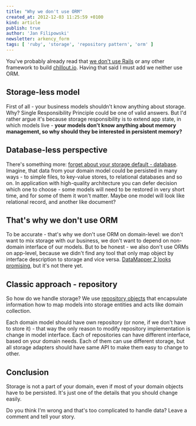 ```yaml
---
title: "Why we don't use ORM"
created_at: 2012-12-03 11:25:59 +0100
kind: article
publish: true
author: 'Jan Filipowski'
newsletter: arkency_form
tags: [ 'ruby', 'storage', 'repository pattern', 'orm' ]
---
```


You've probably already read that [we don't use Rails](http://blog.arkency.com/2012/11/not-rails/) or any other framework to build [chillout.io](http://chillout.io). Having that said I must add we neither use ORM.

<!-- more -->

## Storage-less model

First of all - your business models shouldn't know anything about storage. Why? Single Responsibility Principle could be one of valid answers. But I'd rather argue it's because storage responsibility is to extend app state, in which models live - **your models don't know anything about memory management, so why should they be interested in persistent memory?**

## Database-less perspective

There's something more: [forget about your storage default - database](http://blog.8thlight.com/uncle-bob/2012/05/15/NODB.html). Imagine, that data from your domain model could be persisted in many ways - to simple files, to key-value stores, to relational databases and so on. In application with high-quality architecture you can defer decision which one to choose - some models will need to be restored in very short time, and for some of them it won't matter. Maybe one model will look like relational record, and another like document?

## That's why we don't use ORM

To be accurate - that's why we don't use ORM on domain-level: we don't want to mix storage with our business, we don't want to depend on non-domain interface of our models. But to be honest - we also don't use ORMs on app-level, because we didn't find any tool that only map object by interface description to storage and vice versa. [DataMapper 2 looks promising](https://github.com/datamapper/dm-core/wiki/Roadmap), but it's not there yet.

## Classic approach - repository

So how do we handle storage? We use [repository objects](http://martinfowler.com/eaaCatalog/repository.html) that encapsulate information how to map models into storage entities and acts like domain collection.

Each domain model should have own repository (or none, if we don't have to store it) - that way the only reason to modify repository implementation is change in model interface. Each of repositories can have different interface, based on your domain needs. Each of them can use different storage, but all storage adapters should have same API to make them easy to change to other.

## Conclusion

Storage is not a part of your domain, even if most of your domain objects have to be persisted. It's just one of the details that you should change easily.

Do you think I'm wrong and that's too complicated to handle data? Leave a comment and tell your story.
